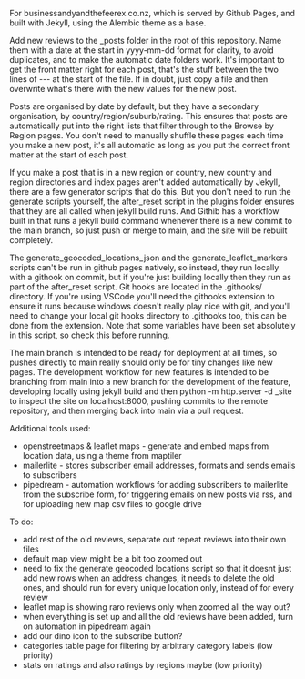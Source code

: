 For businessandyandthefeerex.co.nz, which is served by Github Pages, and built with Jekyll, using the Alembic theme as a base.

Add new reviews to the _posts folder in the root of this repository.
Name them with a date at the start in yyyy-mm-dd format for clarity, to avoid duplicates, and to make the automatic date folders work.
It's important to get the front matter right for each post, that's the stuff between the two lines of --- at the start of the file.
If in doubt, just copy a file and then overwrite what's there with the new values for the new post.

Posts are organised by date by default, but they have a secondary organisation, by country/region/suburb/rating.
This ensures that posts are automatically put into the right lists that filter through to the Browse by Region pages.
You don't need to manually shuffle these pages each time you make a new post, it's all automatic as long as you put the correct front matter at the start of each post.

If you make a post that is in a new region or country, new country and region directories and index pages aren't added automatically by Jekyll, there are a few generator scripts that do this.
But you don't need to run the generate scripts yourself, the after_reset script in the plugins folder ensures that they are all called when jekyll build runs.
And Githib has a workflow built in that runs a jekyll build command whenever there is a new commit to the main branch, so just push or merge to main, and the site will be rebuilt completely.

The generate_geocoded_locations_json and the generate_leaflet_markers scripts can't be run in github pages natively, so instead, they run locally with a githook on commit, but if you're just building locally then they run as part of the after_reset script. Git hooks are located in the .githooks/ directory. If you're using VSCode you'll need the githooks extension to ensure it runs because windows doesn't really play nice with git, and you'll need to change your local git hooks directory to .githooks too, this can be done from the extension. Note that some variables have been set absolutely in this script, so check this before running.

The main branch is intended to be ready for deployment at all times, so pushes directly to main really should only be for tiny changes like new pages. The development workflow for new features is intended to be branching from main into a new branch for the development of the feature, developing locally using jekyll build and then python -m http.server -d _site to inspect the site on localhost:8000, pushing commits to the remote repository, and then merging back into main via a pull request.

Additional tools used:
 - openstreetmaps & leaflet maps - generate and embed maps from location data, using a theme from maptiler
 - mailerlite - stores subscriber email addresses, formats and sends emails to subscribers
 - pipedream - automation workflows for adding subscribers to mailerlite from the subscribe form, for triggering emails on new posts via rss, and for uploading new map csv files to google drive

To do:
 - add rest of the old reviews, separate out repeat reviews into their own files
 - default map view might be a bit too zoomed out
 - need to fix the generate geocoded locations script so that it doesnt just add new rows when an address changes, it needs to delete the old ones, and should run for every unique location only, instead of for every review
 - leaflet map is showing raro reviews only when zoomed all the way out?
 - when everything is set up and all the old reviews have been added, turn on automation in pipedream again
 - add our dino icon to the subscribe button?
 - categories table page for filtering by arbitrary category labels (low priority)
 - stats on ratings and also ratings by regions maybe (low priority)
